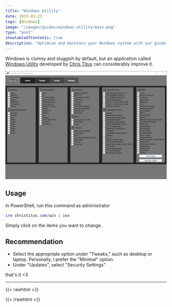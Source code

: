 ```yaml
---
title: "Windows Utility"
date: 2023-01-23
tags: [Windows]
image: "/images/guides/windows-utility/main.png"
type: "post"
showtableOfContents: true
description: "Optimize and maintain your Windows system with our guide to essential Windows utilities. Learn how to use antivirus programs, disk cleanup tools, and more."
---
```


Windows is clumsy and sluggish by default, but an application called [Windows Utility](https://github.com/ChrisTitusTech/winutil) developed by [Chris Titus](https://github.com/christitustech) can considerably improve it.

![screenshot of the utility](https://github.com/ChrisTitusTech/winutil/blob/main/screen-install.png?raw=true)

## Usage 
In PowerShell, run this command as administrator

```powershell
irm christitus.com/win | iex
```
Simply click on the items you want to change.

## Recommendation
- Select the appropriate option under "Tweaks," such as desktop or laptop. Personally, I prefer the "Minimal" option.
- Under "Updates", select "Security Settings" 

that's it <3

----

{{< rawhtml >}} 
<script src="https://utteranc.es/client.js"
        repo="mansoorbarri/website"
        issue-term="title"
        theme="github-light"
        crossorigin="anonymous"
        async>
</script>
{{< /rawhtml >}}